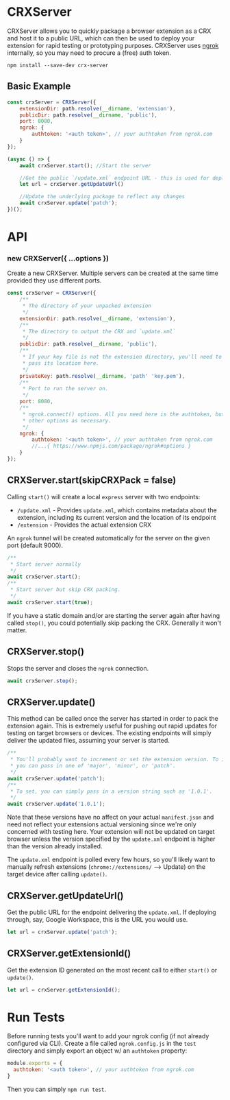 # CRXServer

CRXServer allows you to quickly package a browser extension as a CRX and host it to a public URL, which can then be used to deploy your extension for rapid testing or prototyping purposes. CRXServer uses [ngrok](https://www.npmjs.com/package/ngrok) internally, so you may need to procure a (free) auth token.

`npm install --save-dev crx-server`

## Basic Example

```js
const crxServer = CRXServer({
    extensionDir: path.resolve(__dirname, 'extension'),
    publicDir: path.resolve(__dirname, 'public'),
    port: 8080,
    ngrok: {
        authtoken: '<auth token>', // your authtoken from ngrok.com
    }
});

(async () => {
    await crxServer.start(); //Start the server

    //Get the public `/update.xml` endpoint URL - this is used for deployment
    let url = crxServer.getUpdateUrl() 

    //Update the underlying package to reflect any changes
    await crxServer.update('patch');
})();

```

# API

### new CRXServer({ ...options })

Create a new CRXServer. Multiple servers can be created at the same time provided they use different ports.

```js
const crxServer = CRXServer({
    /**
     * The directory of your unpacked extension 
     */
    extensionDir: path.resolve(__dirname, 'extension'),
    /**
     * The directory to output the CRX and `update.xml`
     */
    publicDir: path.resolve(__dirname, 'public'),
    /**
     * If your key file is not the extension directory, you'll need to 
     * pass its location here.
     */
    privateKey: path.resolve(__dirname, 'path' 'key.pem'),
    /**
     * Port to run the server on.
     */
    port: 8080,
    /**
     * ngrok.connect() options. All you need here is the authtoken, but you can provide
     * other options as necessary. 
     */
    ngrok: {
        authtoken: '<auth token>', // your authtoken from ngrok.com
        //...{ https://www.npmjs.com/package/ngrok#options } 
    }
});
```

## CRXServer.start(skipCRXPack = false)

Calling `start()` will create a local `express` server with two endpoints:

 - `/update.xml` - Provides `update.xml`, which contains metadata about the extension, including its current version and the location of its endpoint
 - `/extension` - Provides the actual extension CRX

An `ngrok` tunnel will be created automatically for the server on the given port (default 9000).

```js
/**
 * Start server normally
 */
await crxServer.start();
/**
 * Start server but skip CRX packing.
 */
await crxServer.start(true); 
```

If you have a static domain and/or are starting the server again after having called `stop()`, you could potentially skip packing the CRX. Generally it won't matter.

## CRXServer.stop()
Stops the server and closes the `ngrok` connection.

```js
await crxServer.stop();
```

## CRXServer.update()
This method can be called once the server has started in order to pack the extension again. This is extremely useful for pushing out rapid updates for testing on target browsers or devices. The existing endpoints will simply deliver the updated files, assuming your server is started.

```js
/**
 * You'll probably want to increment or set the extension version. To increment
 * you can pass in one of 'major', 'minor', or 'patch'.
 */
await crxServer.update('patch'); 
/**
 * To set, you can simply pass in a version string such as '1.0.1'.
 */
await crxServer.update('1.0.1'); 
```

Note that these versions have no affect on your actual `manifest.json` and need not reflect your extensions actual versioning since we're only concerned with testing here. Your extension will not be updated on target browser unless the version specified by the `update.xml` endpoint is higher than the version already installed. 

The `update.xml` endpoint is polled every few hours, so you'll likely want to manually refresh extensions (`chrome://extensions/` --> Update) on the target device after calling `update()`.


## CRXServer.getUpdateUrl()
Get the public URL for the endpoint delivering the `update.xml`. If deploying through, say, Google Workspace, this is the URL you would use.

```js
let url = crxServer.update('patch'); 
```

## CRXServer.getExtensionId()
Get the extension ID generated on the most recent call to either `start()` or `update()`.

```js
let url = crxServer.getExtensionId(); 
```

# Run Tests
Before running tests you'll want to add your ngrok config (if not already configured via CLI). Create a file called `ngrok.config.js` in the `test` directory and simply export an object w/ an `authtoken` property:

```js
module.exports = {
  authtoken: '<auth token>', // your authtoken from ngrok.com
}
```

Then you can simply `npm run test`.
